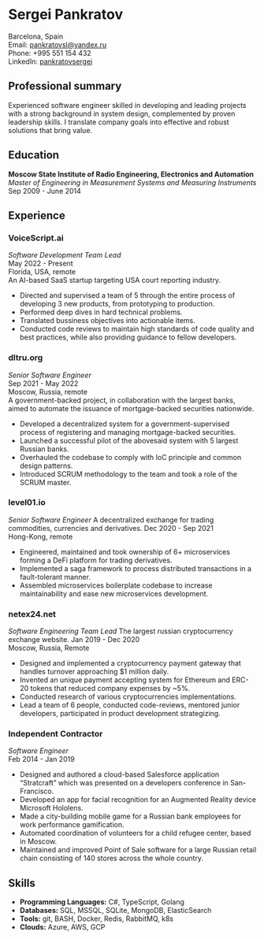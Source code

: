 # Sergei Pankratov
Barcelona, Spain  
Email: [pankratovsl@yandex.ru](mailto:pankratovsl@yandex.ru)  
Phone: +995 551 154 432  
LinkedIn: [pankratovsergei](https://www.linkedin.com/in/pankratovsergei)

## Professional summary
Experienced software engineer skilled in developing and leading projects with a strong background in system design, complemented by proven leadership skills. I translate company goals into effective and robust solutions that bring value.

## Education
**Moscow State Institute of Radio Engineering, Electronics and Automation**  
*Master of Engineering in Measurement Systems and Measuring Instruments*  
Sep 2009 - June 2014

## Experience

### VoiceScript.ai
*Software Development Team Lead*  
May 2022 - Present  
Florida, USA, remote  
An AI-based SaaS startup targeting USA court reporting industry.
- Directed and supervised a team of 5 through the entire process of developing 3 new products, from prototyping to production.
- Performed deep dives in hard technical problems.
- Translated bussiness objectives into actionable items.
- Conducted code reviews to maintain high standards of code quality and best practices, while also providing guidance to fellow developers.

### dltru.org
*Senior Software Engineer*  
Sep 2021 - May 2022  
Moscow, Russia, remote  
A government-backed project, in collaboration with the largest banks, aimed to automate the issuance of mortgage-backed securities nationwide.
- Developed a decentralized system for a government-supervised process of registering and managing mortgage-backed securities.
- Launched a successful pilot of the abovesaid system with 5 largest Russian banks.
- Overhauled the codebase to comply with IoC principle and common design patterns.
- Introduced SCRUM methodology to the team and took a role of the SCRUM master.

### level01.io
*Senior Software Engineer*
A decentralized exchange for trading commodities, currencies and derivatives.
Dec 2020 - Sep 2021  
Hong-Kong, remote  
- Engineered, maintained and took ownership of 6+ microservices forming a DeFi platform for trading derivatives.
- Implemented a saga framework to process distributed transactions in a fault-tolerant manner.
- Assembled microservices boilerplate codebase to increase maintainability and ease new microservices development.

### netex24.net
*Software Engineering Team Lead*
The largest russian cryptocurrency exchange website.
Jan 2019 - Dec 2020  
Moscow, Russia, Remote  
- Designed and implemented a cryptocurrency payment gateway that handles turnover approaching $1 million daily.
- Invented an unique payment accepting system for Ethereum and ERC-20 tokens that reduced company expenses by ~5%.
- Conducted research of various cryptocurrencies implementations.
- Lead a team of 6 people, conducted code-reviews, mentored junior developers, participated in product development strategizing.

### Independent Contractor
*Software Engineer*  
Feb 2014 - Jan 2019  
- Designed and authored a cloud-based Salesforce application “Stratcraft” which was presented on a developers conference in San-Francisco.
- Developed an app for facial recognition for an Augmented Reality device Microsoft Hololens.
- Made a city-building mobile game for a Russian bank employees for work performance gamification.
- Automated coordination of volunteers for a child refugee center, based in Moscow.
- Maintained and improved Point of Sale software for a large Russian retail chain consisting of 140 stores across the whole country.

## Skills
- **Programming Languages:** C#, TypeScript, Golang
- **Databases:** SQL, MSSQL, SQLite, MongoDB, ElasticSearch
- **Tools:** git, BASH, Docker, Redis, RabbitMQ, k8s
- **Clouds:** Azure, AWS, GCP
